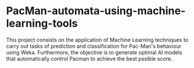 # PacMan-automata-using-machine-learning-tools
This project consists on the application of Machine Learning techniques to carry out tasks of prediction and classification for Pac-Man's behaviour using Weka. Furthermore, the objective is to generate optimal AI models that automatically control Pacman to achieve the best pssible score.
